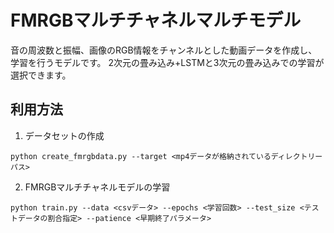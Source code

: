 # FMRGBマルチチャネルマルチモデル
音の周波数と振幅、画像のRGB情報をチャンネルとした動画データを作成し、学習を行うモデルです。
2次元の畳み込み+LSTMと3次元の畳み込みでの学習が選択できます。

## 利用方法
1. データセットの作成
```
python create_fmrgbdata.py --target <mp4データが格納されているディレクトリーパス>
```
2. FMRGBマルチチャネルモデルの学習
```
python train.py --data <csvデータ> --epochs <学習回数> --test_size <テストデータの割合指定> --patience <早期終了パラメータ>
```